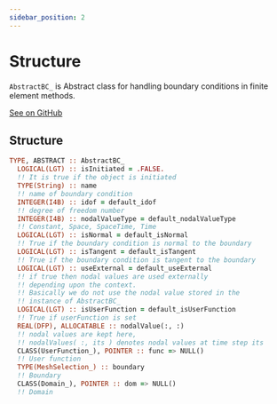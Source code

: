 ```yaml
---
sidebar_position: 2
---
```


# Structure

`AbstractBC_` is Abstract class for handling boundary conditions in finite element methods.

[See on GitHub](https://github.com/vickysharma0812/easifem-classes/blob/master/src/modules/AbstractBC/src/AbstractBC_Class.F90)

## Structure

```fortran
TYPE, ABSTRACT :: AbstractBC_
  LOGICAL(LGT) :: isInitiated = .FALSE.
  !! It is true if the object is initiated
  TYPE(String) :: name
  !! name of boundary condition
  INTEGER(I4B) :: idof = default_idof
  !! degree of freedom number
  INTEGER(I4B) :: nodalValueType = default_nodalValueType
  !! Constant, Space, SpaceTime, Time
  LOGICAL(LGT) :: isNormal = default_isNormal
  !! True if the boundary condition is normal to the boundary
  LOGICAL(LGT) :: isTangent = default_isTangent
  !! True if the boundary condition is tangent to the boundary
  LOGICAL(LGT) :: useExternal = default_useExternal
  !! if true then nodal values are used externally
  !! depending upon the context.
  !! Basically we do not use the nodal value stored in the
  !! instance of AbstractBC_
  LOGICAL(LGT) :: isUserFunction = default_isUserFunction
  !! True if userFunction is set
  REAL(DFP), ALLOCATABLE :: nodalValue(:, :)
  !! nodal values are kept here,
  !! nodalValues( :, its ) denotes nodal values at time step its
  CLASS(UserFunction_), POINTER :: func => NULL()
  !! User function
  TYPE(MeshSelection_) :: boundary
  !! Boundary
  CLASS(Domain_), POINTER :: dom => NULL()
  !! Domain
```
